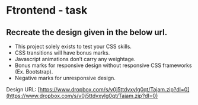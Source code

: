 # Ftrontend - task
## Recreate the design given in the below url.
  *	This project solely exists to test your CSS skills.
  *	CSS transitions will have bonus marks.
  *	Javascript animations don’t carry any weightage.
  *	Bonus marks for responsive design without responsive CSS frameworks (Ex. Bootstrap).
  *	Negative marks for unresponsive design.
  
Design URL: [https://www.dropbox.com/s/v0j5ttdvxylg0qt/Tajam.zip?dl=0](https://www.dropbox.com/s/v0j5ttdvxylg0qt/Tajam.zip?dl=0)
